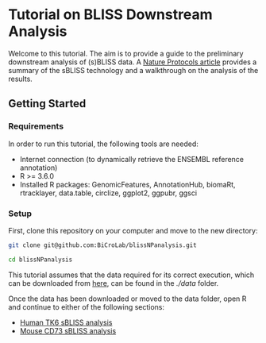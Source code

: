 # Tutorial on BLISS Downstream Analysis

Welcome to this tutorial. The aim is to provide a guide to the
preliminary downstream analysis of (s)BLISS data. A [Nature Protocols
article]() provides a summary of the sBLISS technology and a walkthrough
on the analysis of the results.

## Getting Started

### Requirements

In order to run this tutorial, the following tools are needed:
* Internet connection (to dynamically retrieve the ENSEMBL reference
annotation)
* R \>= 3.6.0
* Installed R packages: GenomicFeatures,
AnnotationHub, biomaRt, rtracklayer, data.table, circlize, ggplot2,
ggpubr, ggsci

### Setup

First, clone this repository on your computer and move to the new
directory:

``` bash
git clone git@github.com:BiCroLab/blissNPanalysis.git

cd blissNPanalysis
```

This tutorial assumes that the data required for its correct execution,
which can be downloaded from [here](), can be found in the *./data*
folder.

Once the data has been downloaded or moved to the data folder, open R
and continue to either of the following sections:

* [Human TK6 sBLISS analysis](README_human.md)
* [Mouse CD73 sBLISS analysis](README_mouse.md)
